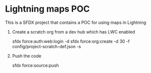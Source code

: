 # Lightning maps POC

This is a SFDX project that contains a POC for using maps in Lightning

1. Create a scratch org from a dev hub which has LWC enabled

	sfdx force:auth:web:login -d
	sfdx force:org:create -d 30 -f config/project-scratch-def.json -s

2. Push the code

	sfdx force:source:push



